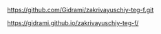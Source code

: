 https://github.com/Gidrami/zakrivayuschiy-teg-f.git

https://gidrami.github.io/zakrivayuschiy-teg-f/